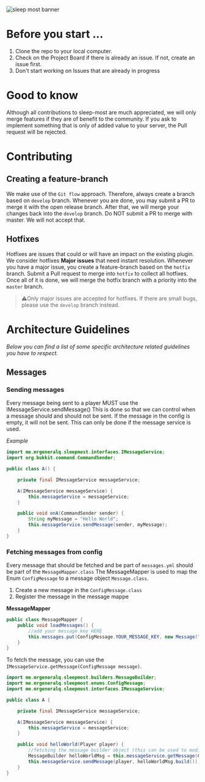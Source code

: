 ![sleep most banner](https://i.imgur.com/6ffpDeD.png)

# Before you start ...
1. Clone the repo to your local computer.
2. Check on the Project Board if there is already an issue. If not, create an issue first.
3. Don't start working on Issues that are already in progress

# Good to know
Although all contributions to sleep-most are much appreciated, we will only merge features if they are of benefit to the community.
If you ask to implement something that is only of added value to your server, the Pull request will be rejected.

# Contributing

## Creating a feature-branch
We make use of the `Git flow` approach. Therefore, always create a branch based on `develop` branch. Whenever you are done, you may submit a PR to merge it with the open release branch. After that, we will merge your changes back into the `develop` branch. Do NOT submit a PR to merge with master. We will not accept that.

## Hotfixes
Hotfixes are issues that could or will have an impact on the existing plugin. We consider hotfixes **Major issues** that need instant resolution. Whenever you have a major issue, you create a feature-branch based on the `hotfix` branch. Submit a Pull request to merge into `hotfix` to collect all hotfixes.
Once all of it is done, we will merge the hotfix branch with a priority into the `master` branch.

> ⚠️Only major issues are accepted for hotfixes. If there are small bugs, please use the `develop` branch instead.

# Architecture Guidelines
*Below you can find a list of some specific architecture related guidelines you have to respect.*

## Messages

### Sending messages
Every message being sent to a player MUST use the IMessageService.sendMessage()
This is done so that we can control when a message should and should not be sent. If the message in the config is empty, it will not be sent. This can only be done if the message service is used.

*Example*
```java
import me.mrgeneralq.sleepmost.interfaces.IMessageService;
import org.bukkit.command.CommandSender;

public class A() {

    private final IMessageService messageService;

    A(IMessageService messageService) {
        this.messageService = messageService;
    }

    public void onA(CommandSender sender) {
        String myMessage = "Hello World";
        this.messageService.sendMessage(sender, myMessage);
    }
}
```

### Fetching messages from config
Every message that should be fetched and be part of `messages.yml` should be part of the `MessageMapper.class`
The MessageMapper is used to map the Enum `ConfigMessage` to a message object `Message.class`.

1. Create a new message in the `ConfigMessage.class`
2. Register the message in the message mappe

**MessageMapper**
```java
public class MessageMapper {
    public void loadMessages() {
        //add your message key HERE
        this.messages.put(ConfigMessage.YOUR_MESSAGE_KEY, new Message("your.message.path", "default value of message"));
    }
}
```
To fetch the message, you can use the `IMessageService.getMessage(ConfigMessage message)`.

```java
import me.mrgeneralq.sleepmost.builders.MessageBuilder;
import me.mrgeneralq.sleepmost.enums.ConfigMessage;
import me.mrgeneralq.sleepmost.interfaces.IMessageService;

public class A {

    private final IMessageService messageService;

    A(IMessageService messageService) {
        this.messageService = messageService;
    }

    public void helloWorld(Player player) {
        //fetching the message builder object (this can be used to modify placeholders)
        MessageBuilder helloWorldMsg = this.messageService.getMessage(ConfigMessage.HELLO_WORLD);
        this.messageService.sendMessage(player, helloWorldMsg.build());
    }
}
```



